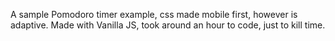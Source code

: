 A sample Pomodoro timer example, css made mobile first, however is adaptive.
Made with Vanilla JS, took around an hour to code, just to kill time.

